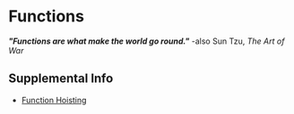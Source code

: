 # Functions

**_"Functions are what make the world go round."_**
-also Sun Tzu, _The Art of War_

## Supplemental Info

- [Function Hoisting](https://developer.mozilla.org/en-US/docs/Glossary/Hoisting)
